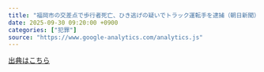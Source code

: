 ```yaml
---
title: "福岡市の交差点で歩行者死亡、ひき逃げの疑いでトラック運転手を逮捕（朝日新聞） - Yahoo!ニュース"
date: 2025-09-30 09:20:00 +0900
categories: ["犯罪"]
source: "https://www.google-analytics.com/analytics.js"
---
```


[出典はこちら](https://www.google-analytics.com/analytics.js)
